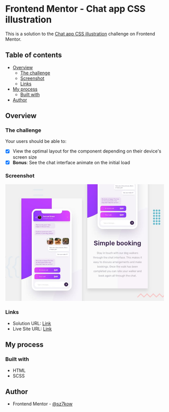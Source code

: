 # Frontend Mentor - Chat app CSS illustration

This is a solution to the [Chat app CSS illustration](https://www.frontendmentor.io/challenges/chat-app-css-illustration-O5auMkFqY) challenge on Frontend Mentor.

## Table of contents

- [Overview](#overview)
  - [The challenge](#the-challenge)
  - [Screenshot](#screenshot)
  - [Links](#links)
- [My process](#my-process)
  - [Built with](#built-with)
- [Author](#author)

## Overview

### The challenge

Your users should be able to:

- [x] View the optimal layout for the component depending on their device's screen size
- [x] **Bonus**: See the chat interface animate on the initial load

### Screenshot

<img src="./screenshots/screenshot-chat-app-css-illustration.jpg" width="500" />

### Links

- Solution URL: [Link](https://www.frontendmentor.io/solutions/chat-app-css-illustration--klFjaVB1)
- Live Site URL: [Link](https://chat-app-css-illustration.sz7kow.com/)

## My process

### Built with

- HTML
- SCSS

## Author

- Frontend Mentor - [@sz7kow](https://www.frontendmentor.io/profile/sz7kow)
